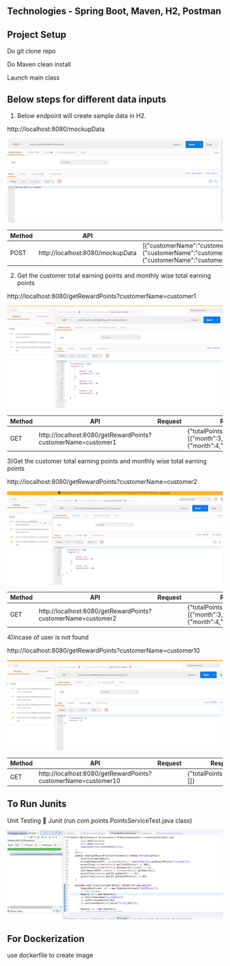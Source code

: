 Technologies - Spring Boot, Maven, H2, Postman
--------------------------------------------
Project Setup
---------------------
Do git clone repo

Do Maven clean install

Launch main class


Below steps for different data inputs
---------------------------------------
1) Below endpoint will create sample data in H2.

http://localhost:8080/mockupData

![alt text](https://github.com/Raghuj95/CustomerRewardPoints/blob/main/Showcase/mockupdata.png)

| Method  | API                               | Request  | Response                    |
| ------- | --------------------------------- | -------- | --------------------------- |
| POST    |  http://localhost:8080/mockupData |   [{"customerName":"customer1","purchaseAmount":"100","createdDate":"13/03/2023"},{"customerName":"customer1","purchaseAmount":"40","createdDate":"01/04/2023"},{"customerName":"customer1","purchaseAmount":"140","createdDate":"02/04/2023"}]       |  Mockup Data is created     |

2) Get the customer total earning points and monthly wise total earning points

http://localhost:8080/getRewardPoints?customerName=customer1

![alt text](https://github.com/Raghuj95/CustomerRewardPoints/blob/main/Showcase/customer1.png)

| Method  | API                                                          | Request  | Response                    |
| ------- | ------------------------------------------------------------ | -------- | --------------------------- |
| GET     | http://localhost:8080/getRewardPoints?customerName=customer1 |          |  {"totalPoints":180,"rewards":[{"month":3,"monthPoints":50},{"month":4,"monthPoints":130}]}     |

3)Get the customer total earning points and monthly wise total earning points

http://localhost:8080/getRewardPoints?customerName=customer2

![alt text](https://github.com/Raghuj95/CustomerRewardPoints/blob/main/Showcase/customer2.png)

| Method  | API                                                          | Request  | Response                    |
| ------- | ------------------------------------------------------------ | -------- | --------------------------- |
| GET     | http://localhost:8080/getRewardPoints?customerName=customer2 |          |  {"totalPoints":200,"rewards":[{"month":3,"monthPoints":90},{"month":4,"monthPoints":110}]}    |

4)Incase of user is not found

http://localhost:8080/getRewardPoints?customerName=customer10

![alt text](https://github.com/Raghuj95/CustomerRewardPoints/blob/main/Showcase/nocustomer.png)

| Method  | API                                                          | Request  | Response                    |
| ------- | ------------------------------------------------------------ | -------- | --------------------------- |
| GET     | http://localhost:8080/getRewardPoints?customerName=customer10 |          |  {"totalPoints":0,"rewards":[]}    |

To Run Junits 
-----------
Unit Testing  Junit (run com.points.PointsServiceTest.java class)

![alt text](https://github.com/Raghuj95/CustomerRewardPoints/blob/main/Showcase/Junits.png)

For Dockerization
-----------------
use dockerfile to create image
